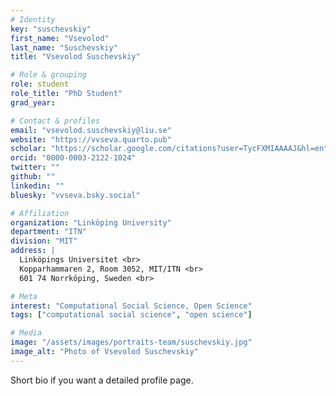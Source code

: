 ```yaml
---
# Identity
key: "suschevskiy"
first_name: "Vsevolod"
last_name: "Suschevskiy"
title: "Vsevolod Suschevskiy"

# Role & grouping
role: student
role_title: "PhD Student"
grad_year:

# Contact & profiles
email: "vsevolod.suschevskiy@liu.se"
website: "https://vvseva.quarto.pub"
scholar: "https://scholar.google.com/citations?user=TycFXMIAAAAJ&hl=en"
orcid: "0000-0003-2122-1024"
twitter: ""
github: ""
linkedin: ""
bluesky: "vvseva.bsky.social"

# Affiliation
organization: "Linköping University"
department: "ITN"
division: "MIT"
address: |
  Linköpings Universitet <br>
  Kopparhammaren 2, Room 3052, MIT/ITN <br>
  601 74 Norrköping, Sweden <br>

# Meta
interest: "Computational Social Science, Open Science"
tags: ["computational social science", "open science"]

# Media
image: "/assets/images/portraits-team/suschevskiy.jpg"
image_alt: "Photo of Vsevolod Suschevskiy"
---
```

Short bio if you want a detailed profile page.